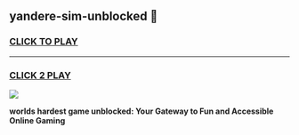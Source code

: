
## yandere-sim-unblocked 👋
<h3>
<a href="https://premium.freeplayer.one?title=yandere-sim-unblocked&ref=14F">CLICK TO PLAY</a></h3>
<hr>

<h3>
<a href="https://premium.freeplayer.one?title=yandere-sim-unblocked&ref=14F">CLICK 2 PLAY</a>
  
</h3>

<a href="https://premium.freeplayer.one?title=yandere-sim-unblocked&ref=12F/"><img src="https://clearcache.store/games.png"></a>


**worlds hardest game unblocked: Your Gateway to Fun and Accessible Online Gaming**
